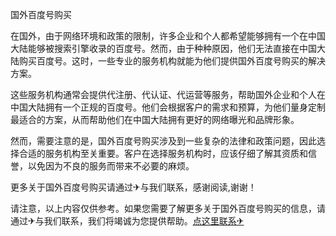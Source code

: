 国外百度号购买

在国外，由于网络环境和政策的限制，许多企业和个人都希望能够拥有一个在中国大陆能够被搜索引擎收录的百度号。然而，由于种种原因，他们无法直接在中国大陆购买百度号。这时，一些专业的服务机构就能为他们提供国外百度号购买的解决方案。

这些服务机构通常会提供代注册、代认证、代运营等服务，帮助国外企业和个人在中国大陆拥有一个正规的百度号。他们会根据客户的需求和预算，为他们量身定制最适合的方案，从而帮助他们在中国大陆拥有更好的网络曝光和品牌形象。

然而，需要注意的是，国外百度号购买涉及到一些复杂的法律和政策问题，因此选择合适的服务机构至关重要。客户在选择服务机构时，应该仔细了解其资质和信誉，以免因为不良的服务而带来不必要的麻烦。

更多关于国外百度号购买请通过✈与我们联系，感谢阅读,谢谢！

请注意，以上内容仅供参考。如果您需要了解更多关于国外百度号购买的信息，请通过✈与我们联系，我们将竭诚为您提供帮助。[点这里联系✈](https://ss.k02.cc)
